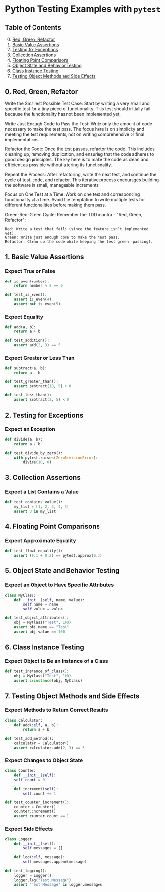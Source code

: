 # Python Testing Examples with `pytest`

## Table of Contents

0. [Red, Green, Refactor](#0-red-green-refactor)
1. [Basic Value Assertions](#1-basic-value-assertions)
2. [Testing for Exceptions](#2-testing-for-exceptions)
3. [Collection Assertions](#3-collection-assertions)
4. [Floating Point Comparisons](#4-floating-point-comparisons)
5. [Object State and Behavior Testing](#5-object-state-and-behavior-testing)
6. [Class Instance Testing](#6-class-instance-testing)
7. [Testing Object Methods and Side Effects](#7-testing-object-methods-and-side-effects)

## 0. Red, Green, Refactor

Write the Smallest Possible Test Case: Start by writing a very small and specific test for a tiny piece of functionality. This test should initially fail because the functionality has not been implemented yet.

Write Just Enough Code to Pass the Test: Write only the amount of code necessary to make the test pass. The focus here is on simplicity and meeting the test requirements, not on writing comprehensive or final implementations.

Refactor the Code: Once the test passes, refactor the code. This includes cleaning up, removing duplication, and ensuring that the code adheres to good design principles. The key here is to make the code as clean and efficient as possible without altering its functionality.

Repeat the Process: After refactoring, write the next test, and continue the cycle of test, code, and refactor. This iterative process encourages building the software in small, manageable increments.

Focus on One Test at a Time: Work on one test and corresponding functionality at a time. Avoid the temptation to write multiple tests for different functionalities before making them pass.

Green-Red-Green Cycle: Remember the TDD mantra - "Red, Green, Refactor":

    Red: Write a test that fails (since the feature isn’t implemented yet).
    Green: Write just enough code to make the test pass.
    Refactor: Clean up the code while keeping the test green (passing).

## 1. Basic Value Assertions

### Expect True or False

```python
def is_even(number):
    return number % 2 == 0

def test_is_even():
    assert is_even(4)
    assert not is_even(5)
```

### Expect Equality

```python
def add(a, b):
    return a + b

def test_addition():
    assert add(2, 3) == 5
```

### Expect Greater or Less Than

```python
def subtract(a, b):
    return a - b

def test_greater_than():
    assert subtract(10, 5) > 0

def test_less_than():
    assert subtract(2, 5) < 0
```

## 2. Testing for Exceptions

### Expect an Exception

```python
def divide(a, b):
    return a / b

def test_divide_by_zero():
    with pytest.raises(ZeroDivisionError):
        divide(10, 0)
```

## 3. Collection Assertions

### Expect a List Contains a Value

```python
def test_contains_value():
    my_list = [1, 2, 3, 4, 5]
    assert 3 in my_list
```

## 4. Floating Point Comparisons

### Expect Approximate Equality

```python
def test_float_equality():
    assert (0.1 + 0.2) == pytest.approx(0.3)
```

## 5. Object State and Behavior Testing

### Expect an Object to Have Specific Attributes

```python
class MyClass:
    def __init__(self, name, value):
        self.name = name
        self.value = value

def test_object_attributes():
    obj = MyClass("Test", 100)
    assert obj.name == "Test"
    assert obj.value == 100
```

## 6. Class Instance Testing

### Expect Object to Be an Instance of a Class

```python
def test_instance_of_class():
    obj = MyClass("Test", 100)
    assert isinstance(obj, MyClass)
```

## 7. Testing Object Methods and Side Effects

### Expect Methods to Return Correct Results

```python
class Calculator:
    def add(self, a, b):
        return a + b

def test_add_method():
    calculator = Calculator()
    assert calculator.add(2, 3) == 5
```

### Expect Changes to Object State

```python
class Counter:
    def __init__(self):
    self.count = 0

    def increment(self):
        self.count += 1

def test_counter_increment():
    counter = Counter()
    counter.increment()
    assert counter.count == 1
```

### Expect Side Effects

```python
class Logger:
    def __init__(self):
        self.messages = []

    def log(self, message):
        self.messages.append(message)

def test_logging():
    logger = Logger()
    logger.log("Test Message")
    assert "Test Message" in logger.messages
```
